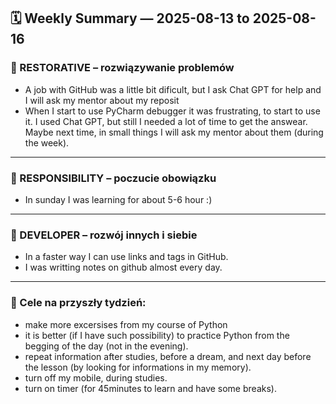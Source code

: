 ## 🗓️ Weekly Summary — 2025-08-13 to 2025-08-16

### 🔧 RESTORATIVE – rozwiązywanie problemów
- A job with GitHub was a little bit dificult, but I ask Chat GPT for help and I will ask my mentor about my reposit
- When I start to use PyCharm debugger it was frustrating, to start to use it. I used Chat GPT, but still I needed a lot of time to get the answear. Maybe next time, in small things I will ask my mentor about them (during the week).

---

### 🎯 RESPONSIBILITY – poczucie obowiązku
- In sunday I was learning for about 5-6 hour :)

---

### 🌱 DEVELOPER – rozwój innych i siebie
- In a faster way I can use links and tags in GitHub.
- I was writting notes on github almost every day.

---

### 🎯 Cele na przyszły tydzień:
- make more excersises from my course of Python
- it is better (if I have such possibility) to practice Python from the begging of the day (not in the evening).
- repeat information after studies, before a dream, and next day before the lesson (by looking for informations in my memory).
- turn off my mobile, during studies.
- turn on timer (for 45minutes to learn and have some breaks).
